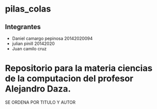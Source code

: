 # pilas_colas
## Integrantes
- Daniel camargo pepinosa 20142020094
- julian pinill 20142020
- Juan camilo cruz
# Repositorio para la materia ciencias de la computacion del profesor Alejandro Daza.
SE ORDENA POR TITULO Y AUTOR
